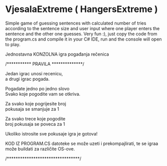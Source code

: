 
# VjesalaExtreme ( HangersExtreme )

Simple game of guessing sentences with calculated number of tries according to the sentence size and user input where one player enters the sentence and the other one guesses. Very fun :),  just copy the code from the program.cs and compile it in your C# IDE, run and the console will open to play.

Jednostavna KONZOLNA igra pogađanja rečenica

/*********** PRAVILA **************/

  Jedan igrac unosi recenicu,     
     a drugi igrac pogada.       
                                   
  Pogadate jedno po jedno slovo    
Svako koje pogodite vam se otkriva.

  Za svako koje pogrijesite broj   
     pokusaja se smanjuje za 1   
     
   Za svako trece koje pogodite    
    broj pokusaja se poveca za 1    
                                  
   Ukoliko istrosite sve pokusaje 
         igra je gotova!     
   
   KOD IZ PROGRAM.CS datoteke se može uzeti i prekompajlirati, te se igraa može buildati za različite OS-ove.
         
 /*********************************/

